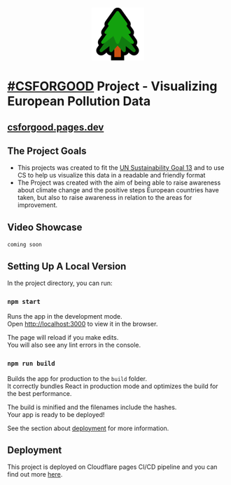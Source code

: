 
<p align="center">
  <a href="https://github.com/71xn/csforgoodproject">
    <img src="https://github.com/71xn/csforgoodproject/raw/master/src/logo.png" alt="Logo" width="120" height="120">
  </a>

# [#CSFORGOOD](https://twitter.com/search?q=%23CSFORGOOD) Project - Visualizing European Pollution Data

## [csforgood.pages.dev](https://csforgood.pages.dev)
## The Project Goals
* This projects was created to fit the [UN Sustainability Goal 13](https://sdgs.un.org/goals/goal13) and to use CS to help us visualize this data in a readable and friendly format
* The Project was created with the aim of being able to raise awareness about climate change and the positive steps European countries have taken, but also to raise awareness in relation to the areas for improvement.

## Video Showcase 

`coming soon`

## Setting Up A Local Version

In the project directory, you can run:

### `npm start`

Runs the app in the development mode.\
Open [http://localhost:3000](http://localhost:3000) to view it in the browser.

The page will reload if you make edits.\
You will also see any lint errors in the console.

### `npm run build`

Builds the app for production to the `build` folder.\
It correctly bundles React in production mode and optimizes the build for the best performance.

The build is minified and the filenames include the hashes.\
Your app is ready to be deployed!

See the section about [deployment](https://facebook.github.io/create-react-app/docs/deployment) for more information.


## Deployment

This project is deployed on Cloudflare pages CI/CD pipeline and you can find out more [here](https://pages.cloudflare.com/). 
